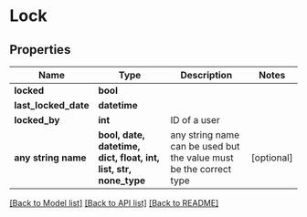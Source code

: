 # Lock


## Properties
Name | Type | Description | Notes
------------ | ------------- | ------------- | -------------
**locked** | **bool** |  | 
**last_locked_date** | **datetime** |  | 
**locked_by** | **int** | ID of a user | 
**any string name** | **bool, date, datetime, dict, float, int, list, str, none_type** | any string name can be used but the value must be the correct type | [optional]

[[Back to Model list]](../README.md#documentation-for-models) [[Back to API list]](../README.md#documentation-for-api-endpoints) [[Back to README]](../README.md)


